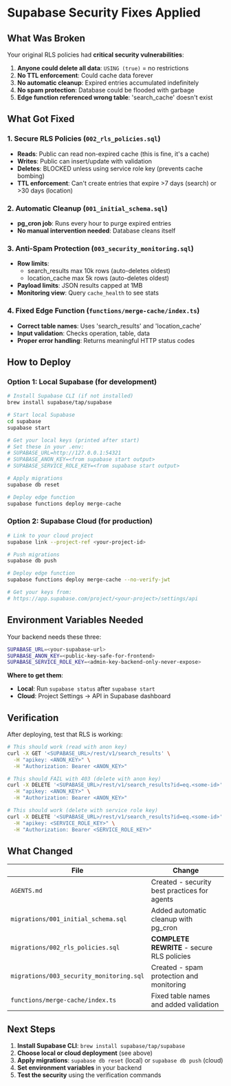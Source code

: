 # Supabase Security Fixes Applied

## What Was Broken

Your original RLS policies had **critical security vulnerabilities**:

1. **Anyone could delete all data**: `USING (true)` = no restrictions
2. **No TTL enforcement**: Could cache data forever
3. **No automatic cleanup**: Expired entries accumulated indefinitely  
4. **No spam protection**: Database could be flooded with garbage
5. **Edge function referenced wrong table**: 'search_cache' doesn't exist

## What Got Fixed

### 1. Secure RLS Policies (`002_rls_policies.sql`)
- **Reads**: Public can read non-expired cache (this is fine, it's a cache)
- **Writes**: Public can insert/update with validation
- **Deletes**: BLOCKED unless using service role key (prevents cache bombing)
- **TTL enforcement**: Can't create entries that expire >7 days (search) or >30 days (location)

### 2. Automatic Cleanup (`001_initial_schema.sql`)
- **pg_cron job**: Runs every hour to purge expired entries
- **No manual intervention needed**: Database cleans itself

### 3. Anti-Spam Protection (`003_security_monitoring.sql`)
- **Row limits**: 
  - search_results max 10k rows (auto-deletes oldest)
  - location_cache max 5k rows (auto-deletes oldest)
- **Payload limits**: JSON results capped at 1MB
- **Monitoring view**: Query `cache_health` to see stats

### 4. Fixed Edge Function (`functions/merge-cache/index.ts`)
- **Correct table names**: Uses 'search_results' and 'location_cache'
- **Input validation**: Checks operation, table, data
- **Proper error handling**: Returns meaningful HTTP status codes

## How to Deploy

### Option 1: Local Supabase (for development)

```bash
# Install Supabase CLI (if not installed)
brew install supabase/tap/supabase

# Start local Supabase
cd supabase
supabase start

# Get your local keys (printed after start)
# Set these in your .env:
# SUPABASE_URL=http://127.0.0.1:54321
# SUPABASE_ANON_KEY=<from supabase start output>
# SUPABASE_SERVICE_ROLE_KEY=<from supabase start output>

# Apply migrations
supabase db reset

# Deploy edge function
supabase functions deploy merge-cache
```

### Option 2: Supabase Cloud (for production)

```bash
# Link to your cloud project
supabase link --project-ref <your-project-id>

# Push migrations
supabase db push

# Deploy edge function
supabase functions deploy merge-cache --no-verify-jwt

# Get your keys from:
# https://app.supabase.com/project/<your-project>/settings/api
```

## Environment Variables Needed

Your backend needs these three:

```bash
SUPABASE_URL=<your-supabase-url>
SUPABASE_ANON_KEY=<public-key-safe-for-frontend>
SUPABASE_SERVICE_ROLE_KEY=<admin-key-backend-only-never-expose>
```

**Where to get them**:
- **Local**: Run `supabase status` after `supabase start`
- **Cloud**: Project Settings → API in Supabase dashboard

## Verification

After deploying, test that RLS is working:

```bash
# This should work (read with anon key)
curl -X GET '<SUPABASE_URL>/rest/v1/search_results' \
  -H "apikey: <ANON_KEY>" \
  -H "Authorization: Bearer <ANON_KEY>"

# This should FAIL with 403 (delete with anon key)
curl -X DELETE '<SUPABASE_URL>/rest/v1/search_results?id=eq.<some-id>' \
  -H "apikey: <ANON_KEY>" \
  -H "Authorization: Bearer <ANON_KEY>"

# This should work (delete with service role key)
curl -X DELETE '<SUPABASE_URL>/rest/v1/search_results?id=eq.<some-id>' \
  -H "apikey: <SERVICE_ROLE_KEY>" \
  -H "Authorization: Bearer <SERVICE_ROLE_KEY>"
```

## What Changed

| File | Change |
|------|--------|
| `AGENTS.md` | Created - security best practices for agents |
| `migrations/001_initial_schema.sql` | Added automatic cleanup with pg_cron |
| `migrations/002_rls_policies.sql` | **COMPLETE REWRITE** - secure RLS policies |
| `migrations/003_security_monitoring.sql` | Created - spam protection and monitoring |
| `functions/merge-cache/index.ts` | Fixed table names and added validation |

## Next Steps

1. **Install Supabase CLI**: `brew install supabase/tap/supabase`
2. **Choose local or cloud deployment** (see above)
3. **Apply migrations**: `supabase db reset` (local) or `supabase db push` (cloud)
4. **Set environment variables** in your backend
5. **Test the security** using the verification commands
